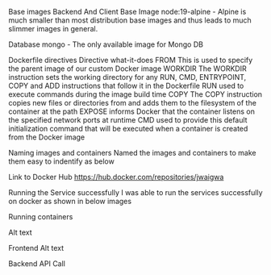 Base images
Backend And Client Base Image
node:19-alpine - Alpine is much smaller than most distribution base images and thus leads to much slimmer images in general.

Database
mongo - The only available image for Mongo DB

Dockerfile directives
Directive	what-it-does
FROM	This is used to specify the parent image of our custom Docker image
WORKDIR	The WORKDIR instruction sets the working directory for any RUN, CMD, ENTRYPOINT, COPY and ADD instructions that follow it in the Dockerfile
RUN	used to execute commands during the image build time
COPY	The COPY instruction copies new files or directories from and adds them to the filesystem of the container at the path
EXPOSE	informs Docker that the container listens on the specified network ports at runtime
CMD	used to provide this default initialization command that will be executed when a container is created from the Docker image



Naming images and containers
Named the images and containers to make them easy to indentify as below



Link to Docker Hub
https://hub.docker.com/repositories/jwaigwa



Running the Service successfully
I was able to run the services successfully on docker as shown in below images

Running containers

Alt text

Frontend Alt text


Backend API Call
